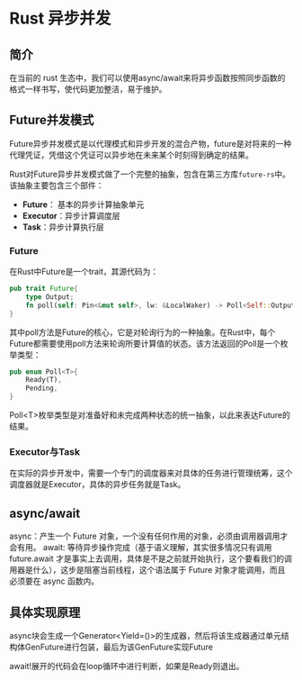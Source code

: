 # Rust 异步并发

## 简介

在当前的 rust 生态中，我们可以使用async/await来将异步函数按照同步函数的格式一样书写，使代码更加整洁，易于维护。

## Future并发模式

Future异步并发模式是以代理模式和异步开发的混合产物，future是对将来的一种代理凭证，凭借这个凭证可以异步地在未来某个时刻得到确定的结果。

Rust对Future异步并发模式做了一个完整的抽象，包含在第三方库`future-rs`中。该抽象主要包含三个部件：

- **Future**： 基本的异步计算抽象单元
- **Executor**：异步计算调度层
- **Task**：异步计算执行层

### Future

在Rust中Future是一个trait，其源代码为：

```rust
pub trait Future{
    type Output;
    fn poll(self: Pin<&mut self>, lw: &LocalWaker) -> Poll<Self::Output>;
}
```

其中poll方法是Future的核心，它是对轮询行为的一种抽象。在Rust中，每个Future都需要使用poll方法来轮询所要计算值的状态。该方法返回的Poll是一个枚举类型：

```rust
pub enum Poll<T>{
    Ready(T),
    Pending,
}
```

Poll\<T>枚举类型是对准备好和未完成两种状态的统一抽象，以此来表达Future的结果。

### Executor与Task

在实际的异步开发中，需要一个专门的调度器来对具体的任务进行管理统筹，这个调度器就是Executor，具体的异步任务就是Task。

## async/await

async：产生一个 Future 对象，一个没有任何作用的对象，必须由调用器调用才会有用。
await: 等待异步操作完成（基于语义理解，其实很多情况只有调用 future.await 才是事实上去调用，具体是不是之前就开始执行，这个要看我们的调用器是什么），这步是阻塞当前线程，这个语法属于 Future 对象才能调用，而且必须要在 async 函数内。

## 具体实现原理

async块会生成一个Generator\<Yield=()>的生成器，然后将该生成器通过单元结构体GenFuture进行包装，最后为该GenFuture实现Future

await!展开的代码会在loop循环中进行判断，如果是Ready则退出。